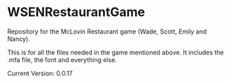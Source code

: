 # WSENRestaurantGame
Repository for the McLovin Restaurant game (Wade, Scott, Emily and Nancy).

<p>This is for all the files needed in the game mentioned above. It includes the .mfa file, the font and everything else.</p>

Current Version: 0.0.17
